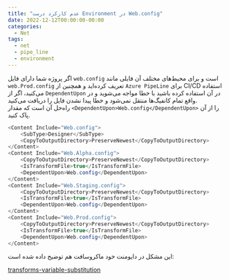 ```yaml
---
title: "عدم کارکرد درست Environment در Web.config"
date: 2022-12-12T00:00:00-00:00
categories:
  - Net
tags:
  - net
  - pipe_line
  - environment
---
```


اگر پروژه شما دارای فایل `web.config` است و برای محیط‌های مختلف آن فایلی مانند `web.Prod.config` تعریف کرده‌اید و همچنین از `Azure PipeLine` برای CI/CD استفاده می‌کنید، اگر از `DependentUpon` در آن استفاده کرده باشید با خطا مواجه می‌شوید و در واقع تمام کانفیگ‌ها منتقل نمی‌شود و خطا پیدا نشدن فایل را دریافت می‌کنید.  
راه‌حل آن است که مقدار `<DependentUpon>Web.config</DependentUpon>` را از آن پاک کنید.  

```csharp
<Content Include="Web.config">
    <SubType>Designer</SubType>
    <CopyToOutputDirectory>PreserveNewest</CopyToOutputDirectory>
</Content>
<Content Include="Web.Alpha.config">
    <CopyToOutputDirectory>PreserveNewest</CopyToOutputDirectory>
    <IsTransformFile>true</IsTransformFile>
    <DependentUpon>Web.config</DependentUpon>
</Content>
<Content Include="Web.Staging.config">
    <CopyToOutputDirectory>PreserveNewest</CopyToOutputDirectory>
    <IsTransformFile>true</IsTransformFile>
    <DependentUpon>Web.config</DependentUpon>
</Content>
<Content Include="Web.Prod.config">
    <CopyToOutputDirectory>PreserveNewest</CopyToOutputDirectory>
    <IsTransformFile>true</IsTransformFile>
    <DependentUpon>Web.config</DependentUpon>
</Content>
```

این مشکل در دایومنت خود ماکروسافت هم توضیح داده شده است:  

[transforms-variable-substitution](https://learn.microsoft.com/en-us/azure/devops/pipelines/tasks/transforms-variable-substitution?view=azure-devops&tabs=Classic#xml-transformation-notes)